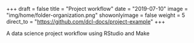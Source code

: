 +++
draft = false
title = "Project workflow"
date = "2019-07-10"
image = "img/home/folder-organization.png"
showonlyimage = false
weight = 5
direct_to = "https://github.com/dcl-docs/project-example"
+++

A data science project workflow using RStudio and Make
